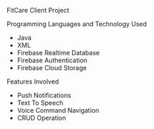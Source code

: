 FitCare Client Project

Programming Languages and Technology Used
- Java
- XML
- Firebase Realtime Database
- Firebase Authentication
- Firebase Cloud Storage

Features Involved 
- Push Notifications
- Text To Speech
- Voice Command Navigation
- CRUD Operation
